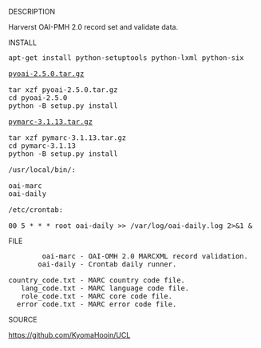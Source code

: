 
DESCRIPTION

Harverst OAI-PMH 2.0 record set and validate data.

INSTALL
<pre>
apt-get install python-setuptools python-lxml python-six

<a href="https://pypi.org/project/pyoai/#files">pyoai-2.5.0.tar.gz</a>

tar xzf pyoai-2.5.0.tar.gz
cd pyoai-2.5.0
python -B setup.py install

<a href="https://pypi.org/project/pymarc/#files">pymarc-3.1.13.tar.gz</a>

tar xzf pymarc-3.1.13.tar.gz
cd pymarc-3.1.13
python -B setup.py install

/usr/local/bin/:

oai-marc
oai-daily

/etc/crontab:

00 5 * * * root oai-daily >> /var/log/oai-daily.log 2>&1 &
</pre>
FILE
<pre>
        oai-marc - OAI-OMH 2.0 MARCXML record validation.
       oai-daily - Crontab daily runner.

country_code.txt - MARC country code file.
   lang_code.txt - MARC language code file.
   role_code.txt - MARC core code file.
  error_code.txt - MARC error code file.
</pre>
SOURCE

https://github.com/KyomaHooin/UCL


